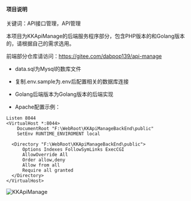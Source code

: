 #### 项目说明
关键词：API接口管理，API管理

本项目为KKApiManage的后端服务程序部分，包含PHP版本的和Golang版本的，请根据自己的需求选用。

前端部分仓库请访问：https://gitee.com/dabpop139/api-manage

- data.sql为Mysql的数库文件
- 复制.env.sample为.env后配置相关的数据库连接
- Golang后端版本为Golang版本的后端实现

- Apache配置示例：
```
Listen 8044
<VirtualHost *:8044>
    DocumentRoot "F:\WebRoot\KKApiManageBackEnd\public"
    SetEnv RUNTIME_ENVIROMENT local
    
  <Directory "F:\WebRoot\KKApiManageBackEnd\public">
      Options Indexes FollowSymLinks ExecCGI
      AllowOverride All
      Order allow,deny
      Allow from all
      Require all granted
  </Directory>
</VirtualHost>
```

![KKApiManage](https://images.gitee.com/uploads/images/2021/0304/151620_796af1b6_84445.jpeg "KKApiManage")